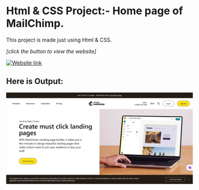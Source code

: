 # Html & CSS Project:- Home page of MailChimp.

This project is made just using Html & CSS.

_[click the button to view the website]_

[![Website link](https://img.shields.io/badge/Website-Link-green)](https://mailchimp-ansariyaseer.netlify.app/)

## Here is Output:

![output](./output.png)
